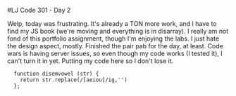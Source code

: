 #LJ Code 301 - Day 2

Welp, today was frustrating. It's already a TON more work, and I have to find my JS book (we're moving and everything is in disarray). I really am not fond of this portfolio assignment, though I'm enjoying the labs. I just hate the design aspect, mostly. Finished the pair pab for the day, at least. Code wars is having server issues, so even though my code works (I tested it), I can't turn it in yet. Putting my code here so I don't lose it.


```language-javascript
  function disemvowel (str) {
    return str.replace(/[aeiou]/ig,'')
  };
```

